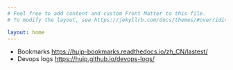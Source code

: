 ```yaml
---
# Feel free to add content and custom Front Matter to this file.
# To modify the layout, see https://jekyllrb.com/docs/themes/#overriding-theme-defaults

layout: home
---
```


* Bookmarks <https://hujp-bookmarks.readthedocs.io/zh_CN/lastest/>
* Devops logs <https://hujp.github.io/devops-logs/>
